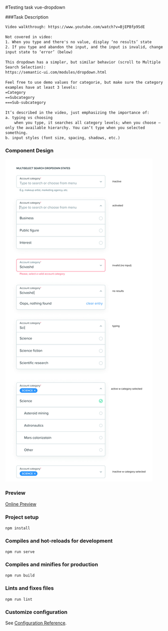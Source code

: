 #Testing task vue-dropdown 


###Task Description
```
Video walkthrough: https://www.youtube.com/watch?v=BjEPBfp9SdE

Not covered in video:
1. When you type and there's no value, display ‘no results’ state
2. If you type and abandon the input, and the input is invalid, change input state to ‘error’ (below)

This dropdown has a simpler, but similar behavior (scroll to Multiple Search Selection):
https://semantic-ui.com/modules/dropdown.html

Feel free to use demo values for categorie, but make sure the category examples have at least 3 levels:
=Category
==Subcategory
===Sub-subcategory

It’s described in the video, just emphasizing the importance of: 
a. typing vs choosing
    when you type, it searches all category levels; when you choose – only the available hierarchy. You can’t type when you selected something.  
b. input styles (font size, spacing, shadows, etc.)
```

### Component Design
![](images/vue-dropdown-design.png)

### Preview
[Online Preview](https://goofy-brahmagupta-632dbf.netlify.app)

### Project setup
```
npm install
```

### Compiles and hot-reloads for development
```
npm run serve
```

### Compiles and minifies for production
```
npm run build
```

### Lints and fixes files
```
npm run lint
```

### Customize configuration
See [Configuration Reference](https://cli.vuejs.org/config/).
